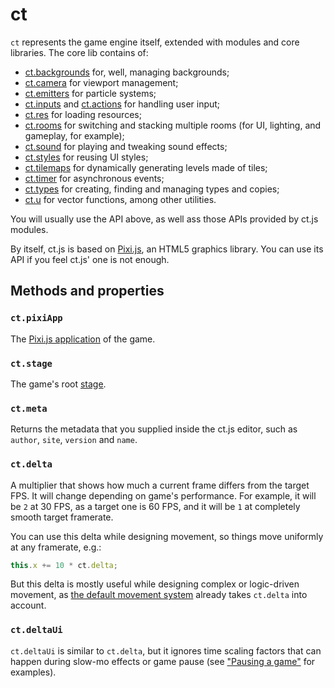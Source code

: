 # ct

`ct` represents the game engine itself, extended with modules and core libraries. The core lib contains of:

* [ct.backgrounds](ct.backgrounds.html) for, well, managing backgrounds;
* [ct.camera](ct.camera.html) for viewport management;
* [ct.emitters](ct.emitters.html) for particle systems;
* [ct.inputs](ct.inputs.html) and [ct.actions](ct.actions.html) for handling user input;
* [ct.res](ct.res.html) for loading resources;
* [ct.rooms](ct.rooms.html) for switching and stacking multiple rooms (for UI, lighting, and gameplay, for example);
* [ct.sound](ct.sound.html) for playing and tweaking sound effects;
* [ct.styles](ct.styles.html) for reusing UI styles;
* [ct.tilemaps](ct.tilemaps.html) for dynamically generating levels made of tiles;
* [ct.timer](ct.timer.html) for asynchronous events;
* [ct.types](ct.types.html) for creating, finding and managing types and copies;
* [ct.u](ct.u.html) for vector functions, among other utilities.

You will usually use the API above, as well ass those APIs provided by ct.js modules.

By itself, ct.js is based on [Pixi.js](https://www.pixijs.com/), an HTML5 graphics library. You can use its API if you feel ct.js' one is not enough.

## Methods and properties

### `ct.pixiApp`

The [Pixi.js application](https://pixijs.download/release/docs/PIXI.Application.html) of the game.

### `ct.stage`

The game's root [stage](https://pixijs.download/release/docs/PIXI.Application.html#stage).

### `ct.meta`

Returns the metadata that you supplied inside the ct.js editor, such as `author`, `site`, `version` and `name`.

### `ct.delta`

A multiplier that shows how much a current frame differs from the target FPS. It will change depending on game's performance. For example, it will be `2` at 30 FPS, as a target one is 60 FPS, and it will be `1` at completely smooth target framerate.

You can use this delta while designing movement, so things move uniformly at any framerate, e.g.:

```js
this.x += 10 * ct.delta;
```

But this delta is mostly useful while designing complex or logic-driven movement, as [the default movement system](Copy.html#moving-copies-around) already takes `ct.delta` into account.

### `ct.deltaUi`

`ct.deltaUi` is similar to `ct.delta`, but it ignores time scaling factors that can happen during slow-mo effects or game pause (see ["Pausing a game"](game-pause.html) for examples).
